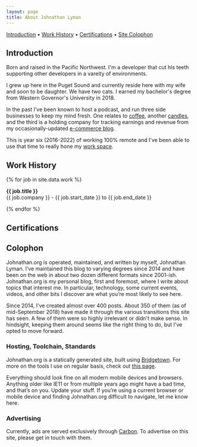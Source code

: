 ```yaml
---
layout: page
title: About Johnathan Lyman
---
```


<p class="text-center">
  <a href="#introduction">Introduction</a> • 
  <a href="#work-history">Work History</a> • 
  <a href="#certifications">Certifications</a> • 
  <a href="#colophon">Site Colophon</a>
</p>

## Introduction

Born and raised in the Pacific Northwest. I'm a developer that cut his teeth supporting other developers in a vareity of environments. 

I grew up here in the Puget Sound and currently reside here with my wife and soon to be daughter. We have two cats. I earned my bachelor's degree from Western Governor's University in 2018. 

In the past I've been known to host a podcast, and run three side businesses to keep my mind fresh. One relates to [coffee](https://kenmorecoffee.com), another [candles](https://cascadehandcrafts.com), and the third is a holding company for tracking earnings and revenue from my occasionally-updated [e-commerce blog](https://sellerjournal.com).

This is year six (2016-2022) of working 100% remote and I've been able to use that time to really hone my [work space](/using/). 

## Work History

{% for job in site.data.work %}
<p class="py-3 my-0 border-bottom"><strong>{{ job.title }}</strong><br />{{ job.company }} - {{ job.start_date }} to {{ job.end_date }}</p>
{% endfor %}

## Certifications

## Colophon

Johnathan.org is operated, maintained, and written by myself, Johnathan Lyman. I’ve maintained this blog to varying degrees since 2014 and have been on the web in about two dozen different formats since 2001-ish. Johnathan.org is my personal blog, first and foremost, where I write about topics that interest me. In particular, technology, some current events, videos, and other bits I discover are what you’re most likely to see here.

Since 2014, I’ve created almost over 400 posts. About 350 of them (as of mid-September 2018) have made it through the various transitions this site has seen. A few of them were so highly irrelevant or didn’t make sense. In hindsight, keeping them around seems like the right thing to do, but I’ve opted to move forward.

### Hosting, Toolchain, Standards

Johnathan.org is a statically generated site, built using [Bridgetown](https://github.com/bridgetownrb/bridgetown). For more on the tools I use on regular basis, check out [this page](/using). 

Everything should look fine on all modern mobile devices and browsers. Anything older like IE11 or from multiple years ago might have a bad time, and that’s on you. Update your stuff. If you’re using a current browser or mobile device and finding Johnathan.org difficult to navigate, let me know here.

### Advertising

Currently, ads are served exclusively through [Carbon](https://www.carbonads.net). To advertise on this site, please get in touch with them.
